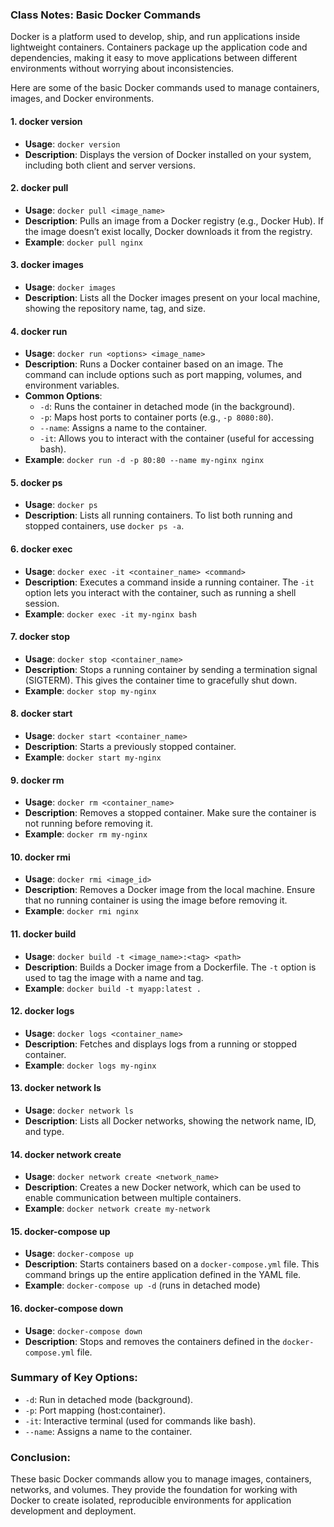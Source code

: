 ### Class Notes: Basic Docker Commands

Docker is a platform used to develop, ship, and run applications inside lightweight containers. Containers package up the application code and dependencies, making it easy to move applications between different environments without worrying about inconsistencies.

Here are some of the basic Docker commands used to manage containers, images, and Docker environments.

#### 1. **docker version**
   - **Usage**: `docker version`
   - **Description**: Displays the version of Docker installed on your system, including both client and server versions.

#### 2. **docker pull**
   - **Usage**: `docker pull <image_name>`
   - **Description**: Pulls an image from a Docker registry (e.g., Docker Hub). If the image doesn’t exist locally, Docker downloads it from the registry.
   - **Example**: `docker pull nginx`

#### 3. **docker images**
   - **Usage**: `docker images`
   - **Description**: Lists all the Docker images present on your local machine, showing the repository name, tag, and size.
   
#### 4. **docker run**
   - **Usage**: `docker run <options> <image_name>`
   - **Description**: Runs a Docker container based on an image. The command can include options such as port mapping, volumes, and environment variables.
   - **Common Options**:
     - `-d`: Runs the container in detached mode (in the background).
     - `-p`: Maps host ports to container ports (e.g., `-p 8080:80`).
     - `--name`: Assigns a name to the container.
     - `-it`: Allows you to interact with the container (useful for accessing bash).
   - **Example**: `docker run -d -p 80:80 --name my-nginx nginx`

#### 5. **docker ps**
   - **Usage**: `docker ps`
   - **Description**: Lists all running containers. To list both running and stopped containers, use `docker ps -a`.

#### 6. **docker exec**
   - **Usage**: `docker exec -it <container_name> <command>`
   - **Description**: Executes a command inside a running container. The `-it` option lets you interact with the container, such as running a shell session.
   - **Example**: `docker exec -it my-nginx bash`

#### 7. **docker stop**
   - **Usage**: `docker stop <container_name>`
   - **Description**: Stops a running container by sending a termination signal (SIGTERM). This gives the container time to gracefully shut down.
   - **Example**: `docker stop my-nginx`

#### 8. **docker start**
   - **Usage**: `docker start <container_name>`
   - **Description**: Starts a previously stopped container.
   - **Example**: `docker start my-nginx`

#### 9. **docker rm**
   - **Usage**: `docker rm <container_name>`
   - **Description**: Removes a stopped container. Make sure the container is not running before removing it.
   - **Example**: `docker rm my-nginx`

#### 10. **docker rmi**
   - **Usage**: `docker rmi <image_id>`
   - **Description**: Removes a Docker image from the local machine. Ensure that no running container is using the image before removing it.
   - **Example**: `docker rmi nginx`

#### 11. **docker build**
   - **Usage**: `docker build -t <image_name>:<tag> <path>`
   - **Description**: Builds a Docker image from a Dockerfile. The `-t` option is used to tag the image with a name and tag.
   - **Example**: `docker build -t myapp:latest .`

#### 12. **docker logs**
   - **Usage**: `docker logs <container_name>`
   - **Description**: Fetches and displays logs from a running or stopped container.
   - **Example**: `docker logs my-nginx`

#### 13. **docker network ls**
   - **Usage**: `docker network ls`
   - **Description**: Lists all Docker networks, showing the network name, ID, and type.

#### 14. **docker network create**
   - **Usage**: `docker network create <network_name>`
   - **Description**: Creates a new Docker network, which can be used to enable communication between multiple containers.
   - **Example**: `docker network create my-network`

#### 15. **docker-compose up**
   - **Usage**: `docker-compose up`
   - **Description**: Starts containers based on a `docker-compose.yml` file. This command brings up the entire application defined in the YAML file.
   - **Example**: `docker-compose up -d` (runs in detached mode)

#### 16. **docker-compose down**
   - **Usage**: `docker-compose down`
   - **Description**: Stops and removes the containers defined in the `docker-compose.yml` file.

### Summary of Key Options:
- `-d`: Run in detached mode (background).
- `-p`: Port mapping (host:container).
- `-it`: Interactive terminal (used for commands like bash).
- `--name`: Assigns a name to the container.

### Conclusion:
These basic Docker commands allow you to manage images, containers, networks, and volumes. They provide the foundation for working with Docker to create isolated, reproducible environments for application development and deployment.


